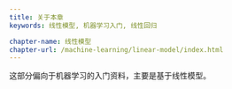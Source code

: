 ```yaml
---
title: 关于本章 
keywords: 线性模型, 机器学习入门, 线性回归

chapter-name: 线性模型
chapter-url: /machine-learning/linear-model/index.html
---
```


这部分偏向于机器学习的入门资料，主要是基于线性模型。
